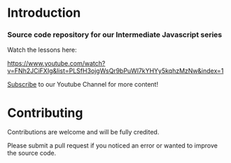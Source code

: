 # Introduction

### Source code repository for our Intermediate Javascript series

Watch the lessons here: 

https://www.youtube.com/watch?v=FNh2JCiFXIg&list=PLSfH3ojgWsQr9bPuWl7kYHYy5kqhzMzNw&index=1

[Subscribe](https://www.youtube.com/channel/UCU5RsUGkVcPM9QvFHyKm1OQ?sub_confirmation=1) to our Youtube Channel for more content!

# Contributing
Contributions are welcome and will be fully credited.

Please submit a pull request if you noticed an error or wanted to improve the source code.